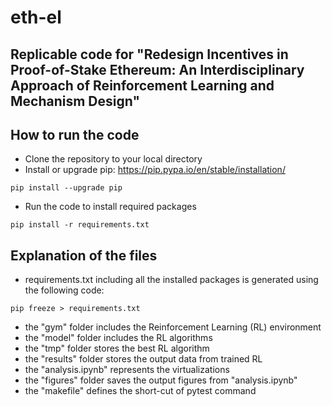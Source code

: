 # eth-el
## Replicable code for "Redesign Incentives in Proof-of-Stake Ethereum: An Interdisciplinary Approach of Reinforcement Learning and Mechanism Design"

## How to run the code
- Clone the repository to your local directory
- Install or upgrade pip: https://pip.pypa.io/en/stable/installation/

```
pip install --upgrade pip
```

- Run the code to install required packages
```
pip install -r requirements.txt
```
## Explanation of the files
- requirements.txt including all the installed packages is generated using the following code: 
  
```
pip freeze > requirements.txt
```
- the "gym" folder includes the Reinforcement Learning (RL) environment
- the "model" folder includes the RL algorithms
- the "tmp" folder stores the best RL algorithm
- the "results" folder stores the output data from trained RL
- the "analysis.ipynb" represents the virtualizations
- the "figures" folder saves the output figures from "analysis.ipynb"
- the "makefile" defines the short-cut of pytest command

